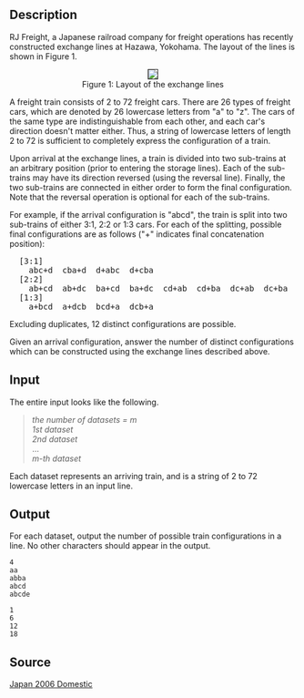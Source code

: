 <h2>Description</h2><p>RJ Freight, a Japanese railroad company for freight operations has recently constructed exchange lines at Hazawa, Yokohama. The layout of the lines is shown in Figure 1.</p><p align="center"><img src="images/3007_1.gif" border="1"><br>Figure 1: Layout of the exchange lines</p><p>A freight train consists of 2 to 72 freight cars. There are 26 types of freight cars, which are denoted by 26 lowercase letters from "a" to "z". The cars of the same type are indistinguishable from each other, and each car's direction doesn't matter either. Thus, a string of lowercase letters of length 2 to 72 is sufficient to completely express the configuration of a train.</p><p>Upon arrival at the exchange lines, a train is divided into two sub-trains at an arbitrary position (prior to entering the storage lines). Each of the sub-trains may have its direction reversed (using the reversal line). Finally, the two sub-trains are connected in either order to form the final configuration. Note that the reversal operation is optional for each of the sub-trains.</p><p>For example, if the arrival configuration is "abcd", the train is split into two sub-trains of either 3:1, 2:2 or 1:3 cars. For each of the splitting, possible final configurations are as follows ("+" indicates final concatenation position):</p><pre>  [3:1]<br>    abc+d  cba+d  d+abc  d+cba<br>  [2:2]<br>    ab+cd  ab+dc  ba+cd  ba+dc  cd+ab  cd+ba  dc+ab  dc+ba<br>  [1:3]<br>    a+bcd  a+dcb  bcd+a  dcb+a</pre><p>Excluding duplicates, 12 distinct configurations are possible.</p><p>Given an arrival configuration, answer the number of distinct configurations which can be constructed using the exchange lines described above.</p><h2>Input</h2><p>The entire input looks like the following.</p><blockquote><p><i>the number of datasets = m</i><br><i>1st dataset</i> <br><i>2nd dataset</i> <br>... <br><i>m-th dataset</i></p></blockquote><p>Each dataset represents an arriving train, and is a string of 2 to 72 lowercase letters in an input line.</p><h2>Output</h2><p>For each dataset, output the number of possible train configurations in a line. No other characters should appear in the output.</p><pre><code class="language-input1">4
aa
abba
abcd
abcde</code></pre><pre><code class="language-output1">1
6
12
18</code></pre><h2>Source</h2><a href="searchproblem?field=source&amp;key=Japan+2006+Domestic">Japan 2006 Domestic</a>
